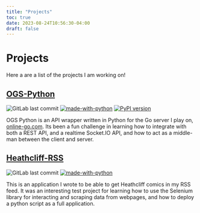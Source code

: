 ```yaml
---
title: "Projects"
toc: true
date: 2023-08-24T10:56:30-04:00
draft: false
---
```


# Projects

Here a are a list of the projects I am working on! 

## [OGS-Python](https://ogs-python.dakotamarshall.net/) 

![GitLab last commit](https://img.shields.io/gitlab/last-commit/dakota.marshall%2Fogs-python) 
[![made-with-python](https://img.shields.io/badge/Made%20with-Python-1f425f.svg)](https://www.python.org/) 
[![PyPI version](https://badge.fury.io/py/ogsapi.svg)](https://badge.fury.io/py/ogsapi)

OGS Python is an API wrapper written in Python for the Go server I play on, [online-go.com](https://online-go.com). Its been a fun challenge in learning how to integrate with both a REST API, and a realtime Socket.IO API, and how to act as a middle-man between the client and server.

## [Heathcliff-RSS](https://gitlab.com/dakota.marshall/heathcliff-rss)

![GitLab last commit](https://img.shields.io/gitlab/last-commit/dakota.marshall%2Fheathcliff-rss) 
[![made-with-python](https://img.shields.io/badge/Made%20with-Python-1f425f.svg)](https://www.python.org/)

This is an application I wrote to be able to get Heathcliff comics in my RSS feed. It was an interesting test project for learning how to use the Selenium library for interacting and scraping data from webpages, and how to deploy a python script as a full application.